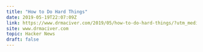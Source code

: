 ```yaml
---
title: "How to Do Hard Things"
date: 2019-05-19T22:07:09Z
link: https://www.drmaciver.com/2019/05/how-to-do-hard-things/?utm_medium=RSS&utm_source=hune
site: www.drmaciver.com
topic: Hacker News
draft: false
---
```

